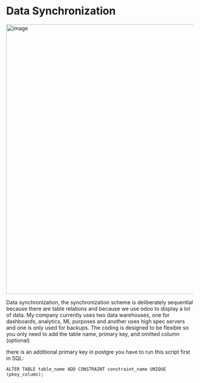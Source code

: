# Data Synchronization

<img width="723" alt="image" src="https://user-images.githubusercontent.com/53082147/231049509-99a42939-9c47-4ab2-b863-966b6e55e76c.png">


Data synchronization, the synchronization scheme is deliberately sequential because there are table relations and because we use odoo to display a lot of data. My company currently uses two data warehouses, one for dashboards, analytics, ML purposes and another uses high spec servers and one is only used for backups.
The coding is designed to be flexible so you only need to add the table name, primary key, and omitted column (optional)

there is an additional primary key in postgre you have to run this script first in SQL:

```
ALTER TABLE table_name ADD CONSTRAINT constraint_name UNIQUE (pkey_column);
```
